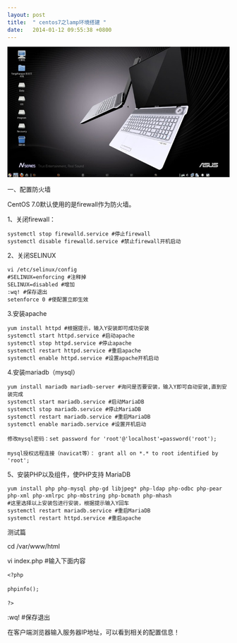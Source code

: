 ```yaml
---
layout: post
title:  " centos7之lamp环境搭建 "
date:   2014-01-12 09:55:38 +0800
---
```

<img src="/images/fulls/centos.jpg" class="fit image">

 一、配置防火墙

CentOS 7.0默认使用的是firewall作为防火墙。

1、关闭firewall：

    systemctl stop firewalld.service #停止firewall  
    systemctl disable firewalld.service #禁止firewall开机启动  

2、关闭SELINUX

    vi /etc/selinux/config  
    #SELINUX=enforcing #注释掉  
    SELINUX=disabled #增加  
    :wq! #保存退出  
    setenforce 0 #使配置立即生效  

3.安装apache

    yum install httpd #根据提示，输入Y安装即可成功安装  
    systemctl start httpd.service #启动apache  
    systemctl stop httpd.service #停止apache  
    systemctl restart httpd.service #重启apache  
    systemctl enable httpd.service #设置apache开机启动  

4.安装mariadb（mysql）

    yum install mariadb mariadb-server #询问是否要安装，输入Y即可自动安装,直到安装完成  
    systemctl start mariadb.service #启动MariaDB  
    systemctl stop mariadb.service #停止MariaDB  
    systemctl restart mariadb.service #重启MariaDB  
    systemctl enable mariadb.service #设置开机启动  

    修改mysql密码：set password for 'root'@'localhost'=password('root');  

    mysql授权远程连接（navicat等）： grant all on *.* to root identified by 'root';  


5、安装PHP以及组件，使PHP支持 MariaDB

    yum install php php-mysql php-gd libjpeg* php-ldap php-odbc php-pear php-xml php-xmlrpc php-mbstring php-bcmath php-mhash  
    #这里选择以上安装包进行安装，根据提示输入Y回车  
    systemctl restart mariadb.service #重启MariaDB  
    systemctl restart httpd.service #重启apache  


测试篇

cd /var/www/html

vi index.php #输入下面内容

	<?php

	phpinfo();

	?>

:wq! #保存退出

在客户端浏览器输入服务器IP地址，可以看到相关的配置信息！